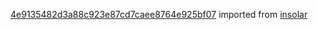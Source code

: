 [4e9135482d3a88c923e87cd7caee8764e925bf07](https://github.com/insolar/insolar/commit/4e9135482d3a88c923e87cd7caee8764e925bf07) imported from [insolar](https://github.com/insolar/insolar)
